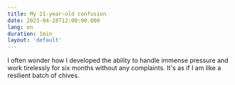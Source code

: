 ```yaml
---
title: My 21-year-old confusion
date: 2023-04-28T12:00:00.000
lang: en
duration: 1min
layout: 'default'
---
```


I often wonder how I developed the ability to handle immense pressure and work tirelessly for six months without any complaints. It's as if I am like a resilient batch of chives.
